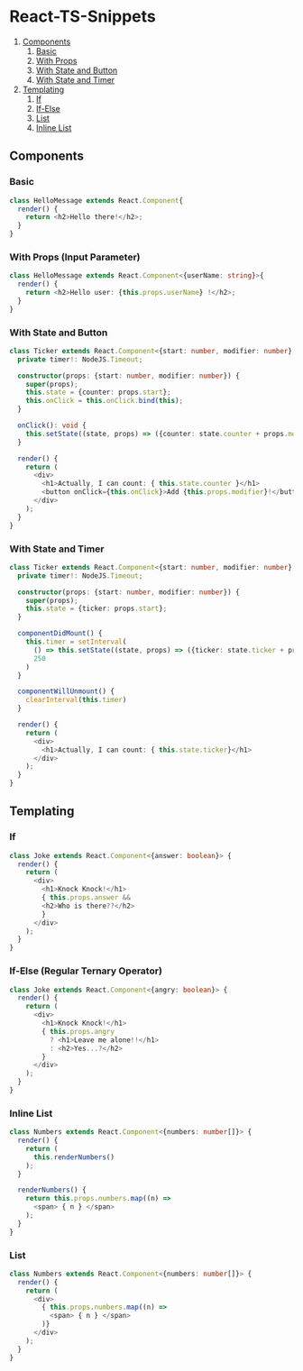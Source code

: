 # React-TS-Snippets
1. [Components](#components)
    1. [Basic](#c-basic)
    2. [With Props](#c-with-props)
    3. [With State and Button](#c-with-state-and-button)
    4. [With State and Timer](#c-with-state-and-timer)
2. [Templating](#templating)
    1. [If](#t-if)
    2. [If-Else](#t-if-else)
    3. [List](#t-list)
    4. [Inline List](#t-inline-list)

<a name="components"></a>
## Components

<a name="c-basic"></a>
### Basic
```typescript
class HelloMessage extends React.Component{
  render() {
    return <h2>Hello there!</h2>;
  }
}
```

<a name="c-with-props"></a>
### With Props (Input Parameter)
```typescript
class HelloMessage extends React.Component<{userName: string}>{
  render() {
    return <h2>Hello user: {this.props.userName} !</h2>;
  }
}
```

<a name="c-with-state-and-button"></a>
### With State and Button
```typescript
class Ticker extends React.Component<{start: number, modifier: number}, {counter: number}> {
  private timer!: NodeJS.Timeout;

  constructor(props: {start: number, modifier: number}) {
    super(props);
    this.state = {counter: props.start};
    this.onClick = this.onClick.bind(this);
  }

  onClick(): void {
    this.setState((state, props) => ({counter: state.counter + props.modifier}))
  }

  render() {
    return (
      <div>
        <h1>Actually, I can count: { this.state.counter }</h1>
        <button onClick={this.onClick}>Add {this.props.modifier}!</button>
      </div>
    );
  }
}
```

<a name="c-with-state-and-timer"></a>
### With State and Timer
```typescript
class Ticker extends React.Component<{start: number, modifier: number}, {ticker: number}> {
  private timer!: NodeJS.Timeout;

  constructor(props: {start: number, modifier: number}) {
    super(props);
    this.state = {ticker: props.start};
  }

  componentDidMount() {
    this.timer = setInterval(
      () => this.setState((state, props) => ({ticker: state.ticker + props.modifier})),
      250
    )
  }

  componentWillUnmount() {
    clearInterval(this.timer)
  }

  render() {
    return (
      <div>
        <h1>Actually, I can count: { this.state.ticker}</h1>
      </div>
    );
  }
}
```

<a name="templating"></a>
## Templating

<a name="t-if"></a>
### If
```typescript
class Joke extends React.Component<{answer: boolean}> {
  render() {
    return (
      <div>
        <h1>Knock Knock!</h1>
        { this.props.answer &&
        <h2>Who is there??</h2>
        }
      </div>
    );
  }
}
```

<a name="t-if-else"></a>
### If-Else (Regular Ternary Operator)
```typescript
class Joke extends React.Component<{angry: boolean}> {
  render() {
    return (
      <div>
        <h1>Knock Knock!</h1>
        { this.props.angry
          ? <h1>Leave me alone!!</h1>
          : <h2>Yes...?</h2>
        }
      </div>
    );
  }
}
```

<a name="t-list"></a>
### Inline List
```typescript
class Numbers extends React.Component<{numbers: number[]}> {
  render() {
    return (
      this.renderNumbers()
    );
  }

  renderNumbers() {
    return this.props.numbers.map((n) =>
      <span> { n } </span>
    );
  }
}
```

<a name="t-inline-list"></a>
### List
```typescript
class Numbers extends React.Component<{numbers: number[]}> {
  render() {
    return (
      <div>
        { this.props.numbers.map((n) => 
          <span> { n } </span>
        )}
      </div>
    );
  }
}
```
